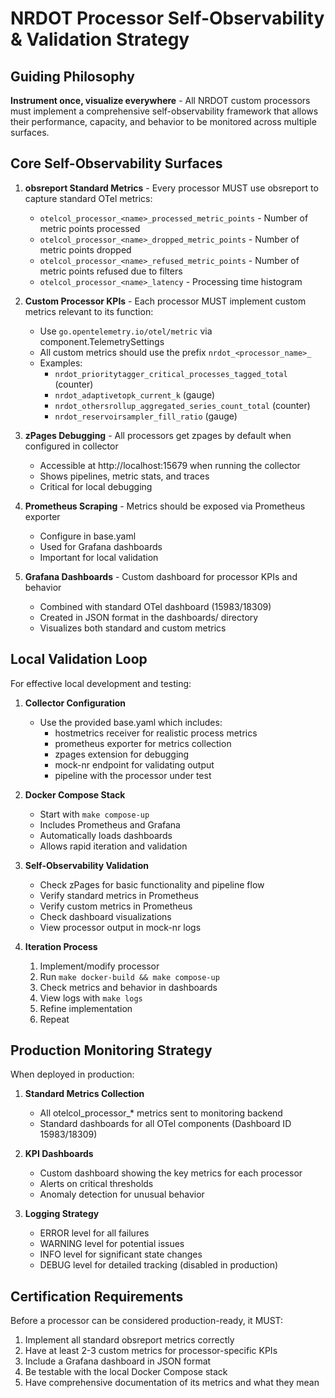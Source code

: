 # NRDOT Processor Self-Observability & Validation Strategy

## Guiding Philosophy

**Instrument once, visualize everywhere** - All NRDOT custom processors must implement a comprehensive self-observability framework that allows their performance, capacity, and behavior to be monitored across multiple surfaces.

## Core Self-Observability Surfaces

1. **obsreport Standard Metrics** - Every processor MUST use obsreport to capture standard OTel metrics:
   - `otelcol_processor_<name>_processed_metric_points` - Number of metric points processed
   - `otelcol_processor_<name>_dropped_metric_points` - Number of metric points dropped
   - `otelcol_processor_<name>_refused_metric_points` - Number of metric points refused due to filters
   - `otelcol_processor_<name>_latency` - Processing time histogram

2. **Custom Processor KPIs** - Each processor MUST implement custom metrics relevant to its function:
   - Use `go.opentelemetry.io/otel/metric` via component.TelemetrySettings
   - All custom metrics should use the prefix `nrdot_<processor_name>_`
   - Examples:
     - `nrdot_prioritytagger_critical_processes_tagged_total` (counter)
     - `nrdot_adaptivetopk_current_k` (gauge)
     - `nrdot_othersrollup_aggregated_series_count_total` (counter)
     - `nrdot_reservoirsampler_fill_ratio` (gauge)

3. **zPages Debugging** - All processors get zpages by default when configured in collector
   - Accessible at http://localhost:15679 when running the collector
   - Shows pipelines, metric stats, and traces
   - Critical for local debugging

4. **Prometheus Scraping** - Metrics should be exposed via Prometheus exporter
   - Configure in base.yaml
   - Used for Grafana dashboards
   - Important for local validation

5. **Grafana Dashboards** - Custom dashboard for processor KPIs and behavior
   - Combined with standard OTel dashboard (15983/18309)
   - Created in JSON format in the dashboards/ directory
   - Visualizes both standard and custom metrics

## Local Validation Loop

For effective local development and testing:

1. **Collector Configuration**
   - Use the provided base.yaml which includes:
     - hostmetrics receiver for realistic process metrics
     - prometheus exporter for metrics collection
     - zpages extension for debugging
     - mock-nr endpoint for validating output
     - pipeline with the processor under test

2. **Docker Compose Stack**
   - Start with `make compose-up`
   - Includes Prometheus and Grafana
   - Automatically loads dashboards
   - Allows rapid iteration and validation

3. **Self-Observability Validation**
   - Check zPages for basic functionality and pipeline flow
   - Verify standard metrics in Prometheus
   - Verify custom metrics in Prometheus
   - Check dashboard visualizations
   - View processor output in mock-nr logs

4. **Iteration Process**
   1. Implement/modify processor
   2. Run `make docker-build && make compose-up`
   3. Check metrics and behavior in dashboards
   4. View logs with `make logs`
   5. Refine implementation
   6. Repeat

## Production Monitoring Strategy

When deployed in production:

1. **Standard Metrics Collection**
   - All otelcol_processor_* metrics sent to monitoring backend
   - Standard dashboards for all OTel components (Dashboard ID 15983/18309)

2. **KPI Dashboards**
   - Custom dashboard showing the key metrics for each processor
   - Alerts on critical thresholds
   - Anomaly detection for unusual behavior

3. **Logging Strategy**
   - ERROR level for all failures
   - WARNING level for potential issues
   - INFO level for significant state changes
   - DEBUG level for detailed tracking (disabled in production)

## Certification Requirements

Before a processor can be considered production-ready, it MUST:

1. Implement all standard obsreport metrics correctly
2. Have at least 2-3 custom metrics for processor-specific KPIs
3. Include a Grafana dashboard in JSON format
4. Be testable with the local Docker Compose stack
5. Have comprehensive documentation of its metrics and what they mean